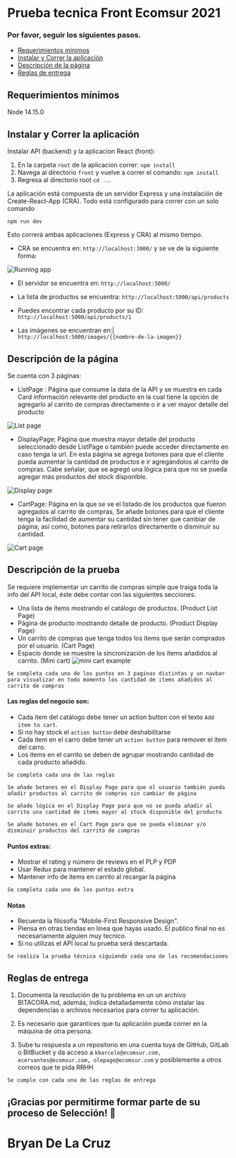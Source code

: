 # Prueba tecnica Front Ecomsur 2021

### Por favor, seguir los siguientes pasos.

  - [Requerimientos mínimos](#requerimientos-mínimos)
  - [Instalar y Correr la aplicación](#instalar-y-correr-la-aplicación)
  - [Descripción de la página](#descripción-de-la-pagina)
  - [Reglas de entrega](#reglas-de-entrega)

## Requerimientos mínimos

Node 14.15.0

## Instalar y Correr la aplicación

Instalar API (backend) y la aplicacion React (front):

1. En la carpeta `root` de la aplicacion correr:
   `npm install`
2. Navega al directorio `front` y vuelve a correr el comando:
   `npm install`
3. Regresa al directorio root `cd ..`.

La aplicación está compuesta de un servidor Express y una instalación de Create-React-App (CRA). Todo está configurado para correr con un solo comando

`npm run dev`

Esto correrá ambas aplicaciones (Express y CRA) al mismo tiempo.

- CRA se encuentra en:
  `http://localhost:3000/`
 y se ve de la siguiente forma:

 ![Running app](/running-app.png)


- El servidor se encuentra en:
  `http://localhost:5000/`

- La lista de productos se encuentra:
  `http://localhost:5000/api/products`

- Puedes encontrar cada producto por su ID:
  `http://localhost:5000/api/products/1`

- Las imágenes se encuentran en:|
  `http://localhost:5000/images/{{nombre-de-la-imagen}}`

## Descripción de la página

Se cuenta con 3 páginas: 
- ListPage : Página que consume la data de la API y se muestra en cada Card información relevante del producto en la cual tiene la opción de agregarlo al carrito de compras directamente o ir a ver mayor detalle del producto

 ![List page](/list-page.png)

- DisplayPage: Página que muestra mayor detalle del producto seleccionado desde ListPage o también puede acceder directamente en caso tenga la url. En esta página se agrega botones para que el cliente pueda aumentar la cantidad de productos e ir agregándolos al carrito de compras. Cabe señalar, que se agregó una lógica para que no se pueda agregar más productos del stock disponible.

 ![Display page](/display-page.png)

- CartPage: Página en la que se ve el listado de los productos que fueron agregados al carrito de compras, Se añade botones para que el cliente tenga la facilidad de aumentar su cantidad sin tener que cambiar de página; así como, botones para retirarlos directamente o disminuir su cantidad.

 ![Cart page](/cart-page.png)

## Descripción de la prueba

Se requiere implementar un carrito de compras simple que traiga toda la info del API local, éste debe contar con las siguientes secciones:

- Una lista de ítems mostrando el catálogo de productos. (Product List Page)
- Página de producto mostrando detalle de producto. (Product Display Page)
- Un carrito de compras que tenga todos los ítems que serán comprados por el usuario. (Cart Page)
- Espacio donde se muestre la sincronización de los ítems añadidos al carrito. (Mini cart) ![mini cart example](/minicart-example.png)

`Se completa cada uno de los puntos en 3 paginas distintas y un navbar para visualizar en todo momento los cantidad de items añadidos al carrito de compras`

#### Las reglas del negocio son:

- Cada ítem del catálogo debe tener un action button con el texto `Add item to cart`.
- Si no hay stock el `action button` debe deshabilitarse
- Cada ítem en el carro debe tener un `action button` para remover el ítem del carro.
- Los items en el carrito se deben de agrupar mostrando cantidad de cada producto añadido.

`Se completa cada una de las reglas`

`Se añade botones en el Display Page para que el usuario también pueda añadir productos al carrito de compras sin cambiar de página`

`Se añade lógica en el Display Page para que no se pueda añadir al carrito una cantidad de items mayor al stock disponible del producto`

`Se añade botones en el Cart Page para que se pueda eliminar y/o disminuir productos del carrito de compras`

#### Puntos extras:

- Mostrar el rating y número de reviews en el PLP y PDP
- Usar Redux para mantener el estado global.
- Mantener info de ítems en carrito al recargar la página

`Se completa cada uno de los puntos extra`
#### Notas

- Recuerda la filosofía "Mobile-First Responsive Design".
- Piensa en otras tiendas en linea que hayas usado. El publico final no es necesariamente alguien muy tecnico.
- Si no utilizas el API local tu prueba será descartada.

`Se realiza la prueba técnica siguiendo cada una de las recomendaciones`

## Reglas de entrega

1. Documenta la resolución de tu problema en un un archivo BITACORA.md, además, indica detalladamente cómo instalar las dependencias o archivos necesarios para correr tu aplicación.

2. Es necesario que garantices que tu aplicación pueda correr en la máquina de otra persona.

3. Sube tu respuesta a un repositorio en una cuenta tuya de GitHub, GitLab o BitBucket y da acceso a `kbarcelo@ecomsur.com, ecervantes@ecomsur.com, olepage@ecomsur.com` y posiblemente a otros correos que te pida RRHH

`Se cumple con cada una de las reglas de entrega`


## ¡Gracias por permitirme formar parte de su proceso de Selección! 💪
# Bryan De La Cruz
